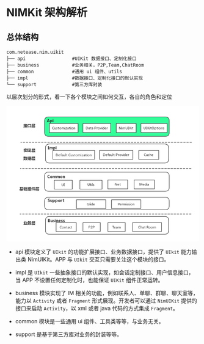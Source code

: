 # NIMKit 架构解析

## 总体结构

```
com.netease.nim.uikit
├── api                 #UIKit 数据接口、定制化接口
├── business            #业务相关，P2P,Team,ChatRoom
├── common              #通用 ui 组件、utils
├── impl                #数据接口、定制化接口的默认实现
└── support             #第三方库封装
```

以层次划分的形式，看一下各个模块之间如何交互，各自的角色和定位

![image](https://github.com/netease-im/NIM_Resources/blob/master/Android/Images/uikit_struct.png)

- api 模块定义了 `UIkit` 的功能扩展接口、业务数据接口，提供了 `UIkit` 能力输出类 NimUIKit。APP 与 `UIkit` 交互只需要关注这个模块的接口。

- impl 是 `UIkit` 一些抽象接口的默认实现，如会话定制接口、用户信息接口，当 APP 不设置任何定制化时，也能保证 `UIKit` 组件正常运转。

- business 模块实现了 IM 相关的功能，例如联系人、单聊、群聊、聊天室等，能力以 `Activity` 或者 `Fragment` 形式展现。开发者可以通过 `NimUIKit` 提供的接口来启动 `Activity`，以 xml 或者 java 代码的方式集成 `Fragment`。

- common 模块是一些通用 ui 组件、工具类等等，与业务无关。

- support 是基于第三方库对业务的封装等等。

